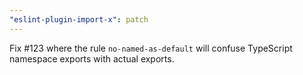 ```yaml
---
"eslint-plugin-import-x": patch
---
```


Fix #123 where the rule `no-named-as-default` will confuse TypeScript namespace exports with actual exports.
